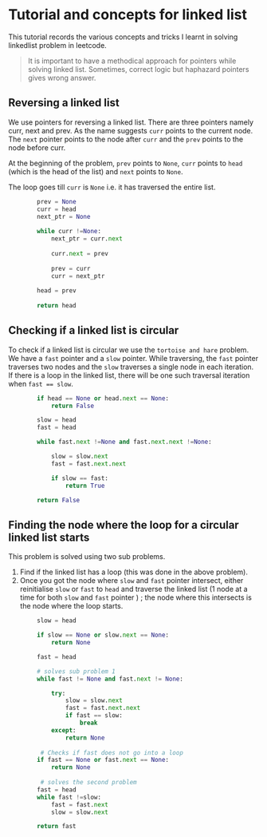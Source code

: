 # Tutorial and concepts for linked list



This tutorial records the various concepts and tricks I learnt in solving 
linkedlist problem in leetcode. 

> It is important to have a methodical approach for pointers while solving linked list. Sometimes, correct logic but haphazard pointers gives wrong answer.



## Reversing a linked list 



We use pointers for reversing a linked list. There are three pointers namely
curr, next and prev. As the name suggests ```curr``` points to the current node. 
The ```next``` pointer points to the node after ```curr``` and the ```prev``` 
points to the node before curr. 

At the beginning of the problem, ```prev``` points to ```None```, ```curr```
points to ```head``` (which is the head of the list) and ```next``` points to 
```None```. 

The loop goes till ```curr``` is ```None``` i.e. it has traversed the entire
list. 

```python
        prev = None
        curr = head
        next_ptr = None
        
        while curr !=None:
            next_ptr = curr.next
            
            curr.next = prev
            
            prev = curr
            curr = next_ptr
            
        head = prev
        
        return head
```

## Checking if a linked list is circular

To check if a linked list is circular we use the ```tortoise and hare``` problem.
We have a ```fast``` pointer and a ```slow``` pointer. 
While traversing, the ```fast``` pointer traverses two nodes and the ```slow```
traverses a single node in each iteration. 
If there is a loop in the linked list, there will be one such traversal iteration
when ```fast == slow```. 

```python
        if head == None or head.next == None:
            return False

        slow = head
        fast = head

        while fast.next !=None and fast.next.next !=None:

            slow = slow.next
            fast = fast.next.next

            if slow == fast:
                return True

        return False
```

## Finding the node where the loop for a circular linked list starts 

This problem is solved using two sub problems.

1. Find if the linked list has a loop (this was done in the above problem). 
2. Once you got the node where ```slow``` and ```fast``` pointer intersect, either
reinitialise ```slow``` or ```fast``` to ```head```  and traverse the linked list 
(1 node at a time for both ```slow``` and ```fast``` pointer ) ; the node where
this intersects is the node where the loop starts.

```python
        slow = head

        if slow == None or slow.next == None:
            return None

        fast = head

        # solves sub problem 1
        while fast != None and fast.next != None:

            try:
                slow = slow.next
                fast = fast.next.next
                if fast == slow:
                    break
            except:
                return None
         
         # Checks if fast does not go into a loop
        if fast == None or fast.next == None:
            return None
         
         # solves the second problem 
        fast = head
        while fast !=slow:
            fast = fast.next
            slow = slow.next

        return fast
```
 

